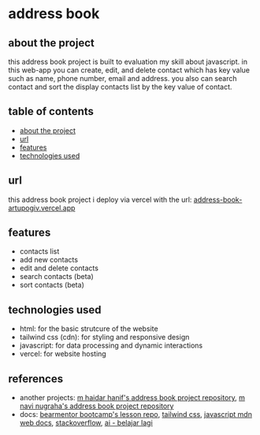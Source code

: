 <h1>address book</h1>


<h2>about the project</h2>
<p>this address book project is built to evaluation my skill about javascript. in this web-app you can create, edit, and delete contact which has key value such as name, phone number, email and address. you also can search contact and sort the display contacts list by the key value of contact.</p>


<h2>table of contents</h2>
<ul>
    <li><a href="https://github.com/artupogiv/address-book/blob/master/README.md#about-the-project">about the project</a></li>
    <li><a href="https://github.com/artupogiv/address-book/blob/master/README.md#url">url</a></li>
    <li><a href="https://github.com/artupogiv/address-book/blob/master/README.md#features">features</a></li>
    <li><a href="https://github.com/artupogiv/address-book/blob/master/README.md#technologies-used">technologies used</a></li>
</ul>

<h2>url</h2>
<p>this address book project i deploy via vercel with the url: <a href="address-book-artupogiv.vercel.app">address-book-artupogiv.vercel.app</a></p>


<h2>features</h2>
<ul>
    <li>contacts list</li>
    <li>add new contacts</li>
    <li>edit and delete contacts</li>
    <li>search contacts (beta)</li>
    <li>sort contacts (beta)</li>
</ul>

<h2>technologies used</h2>
<ul>
    <li>html: for the basic strutcure of the website</li>
    <li>tailwind css (cdn): for styling and responsive design</li>
    <li>javascript: for data processing and dynamic interactions</li>
    <li>vercel: for website hosting</li>
</ul>

<h2>references</h2>
<ul>
    <li>another projects: <a href="https://github.com/mhaidarhanif/address-book">m haidar hanif's address book project repository</a>, <a href="https://github.com/navi-0115/address-book">m navi nugraha's address book project repository</a>
    <li>docs: <a href="https://github.com/bearmentor-community/bearmentor-bootcamp/">bearmentor bootcamp's lesson repo</a>, <a href="https://tailwindcss.com/docs">tailwind css</a>, <a href="https://developer.mozilla.org/en-US/docs/Web/JavaScript/Reference">javascript mdn web docs</a>, <a href="stackoverflow.com">stackoverflow</a>, <a href="https://ai.belajarlagi.id">ai - belajar lagi</a></li>
</ul>